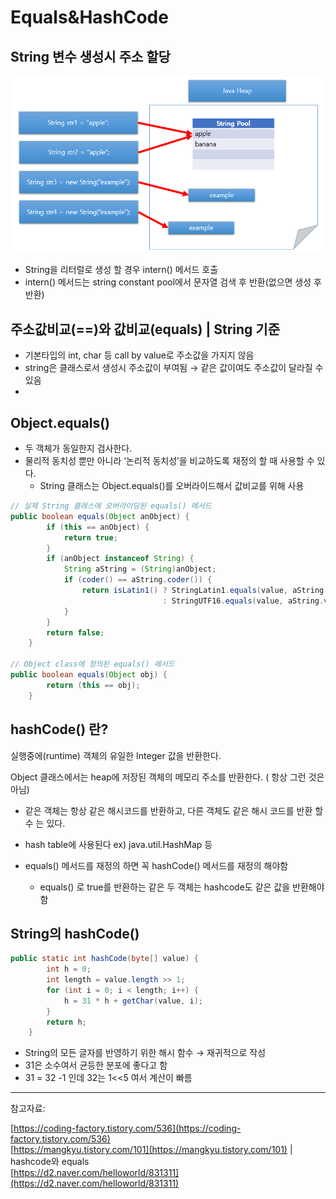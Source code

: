 # Equals&HashCode

## String 변수 생성시 주소 할당

![Untitled](https://raw.githubusercontent.com/dyparkkk/TIL/main/Java/img/equals&hashcode00.png)

- String을 리터럴로 생성 할 경우 intern() 메서드 호출
- intern() 메서드는 string constant pool에서 문자열 검색 후 반환(없으면 생성 후 반환)

## 주소값비교(==)와 값비교(equals)  | String 기준

- 기본타입의 int, char 등 call by value로 주소값을 가지지 않음
- string은 클래스로서 생성시 주소값이 부여됨 → 같은 값이여도 주소값이 달라질 수 있음
- 

## Object.equals()

- 두 객체가 동일한지 검사한다.
- 물리적 동치성 뿐만 아니라 ‘논리적 동치성’을 비교하도록 재정의 할 때 사용할 수 있다.
    - String 클래스는 Object.equals()를 오버라이드해서 값비교를 위해 사용
    

```java
// 실제 String 클래스에 오버라이딩된 equals() 메서드
public boolean equals(Object anObject) {
        if (this == anObject) {
            return true;
        }
        if (anObject instanceof String) {
            String aString = (String)anObject;
            if (coder() == aString.coder()) {
                return isLatin1() ? StringLatin1.equals(value, aString.value)
                                  : StringUTF16.equals(value, aString.value);
            }
        }
        return false;
    }

// Object class에 정의된 equals() 메서드
public boolean equals(Object obj) {
        return (this == obj);
    }
```

## hashCode() 란?

실행중에(runtime) 객체의 유일한 Integer 값을 반환한다. 

Object 클래스에서는 heap에 저장된 객체의 메모리 주소를 반환한다. ( 항상 그런 것은 아님)

- 같은 객체는 항상 같은 해시코드를 반환하고, 다른 객체도 같은 해시 코드를 반환 할 수 는 있다.

- hash table에 사용된다 ex) java.util.HashMap 등
- equals() 메서드를 재정의 하면 꼭 hashCode() 메서드를 재정의 해야함
    - equals() 로 true를 반환하는 같은 두 객체는 hashcode도 같은 값을 반환해야 함

## String의 hashCode()

```java
public static int hashCode(byte[] value) {
        int h = 0;
        int length = value.length >> 1;
        for (int i = 0; i < length; i++) {
            h = 31 * h + getChar(value, i);
        }
        return h;
    }
```

- String의 모든 글자를 반영하기 위한 해시 함수 → 재귀적으로 작성
- 31은 소수여서 균등한 분포에 좋다고 함
- 31 = 32 -1 인데 32는  1<<5 여서 계산이 빠름

---

참고자료:  

[https://coding-factory.tistory.com/536](https://coding-factory.tistory.com/536)  
[https://mangkyu.tistory.com/101](https://mangkyu.tistory.com/101)  |  hashcode와 equals  
[https://d2.naver.com/helloworld/831311](https://d2.naver.com/helloworld/831311)